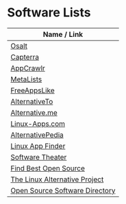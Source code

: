 # Software Lists
| Name / Link                                                                |
| -------------------------------------------------------------------------- |
| [Osalt](https://www.osalt.com/)                                            |
| [Capterra](https://www.capterra.com/#categories)                           |
| [AppCrawlr](https://appcrawlr.com/)                                        |
| [MetaLists](https://github.com/Tiamarth/MetaLists)                         |
| [FreeAppsLike](http://freeappslike.com/)                                   |
| [AlternativeTo](https://alternativeto.net/)                                |
| [Alternative.me](https://alternative.me)                                   |
| [Linux-Apps.com](https://www.linux-apps.com/)                              |
| [AlternativePedia](https://alternativepedia.com/)                          |
| [Linux App Finder](https://linuxappfinder.com/)                            |
| [Software Theater](https://software.theater/)                              |
| [Find Best Open Source](https://www.findbestopensource.com/)               |
| [The Linux Alternative Project](https://www.linuxalt.com/)                 |
| [Open Source Software Directory](https://opensourcesoftwaredirectory.com/) |

